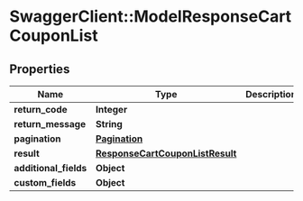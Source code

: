 # SwaggerClient::ModelResponseCartCouponList

## Properties
Name | Type | Description | Notes
------------ | ------------- | ------------- | -------------
**return_code** | **Integer** |  | [optional] 
**return_message** | **String** |  | [optional] 
**pagination** | [**Pagination**](Pagination.md) |  | [optional] 
**result** | [**ResponseCartCouponListResult**](ResponseCartCouponListResult.md) |  | [optional] 
**additional_fields** | **Object** |  | [optional] 
**custom_fields** | **Object** |  | [optional] 


